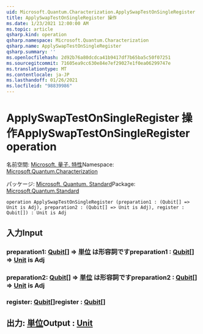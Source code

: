 ```yaml
---
uid: Microsoft.Quantum.Characterization.ApplySwapTestOnSingleRegister
title: ApplySwapTestOnSingleRegister 操作
ms.date: 1/23/2021 12:00:00 AM
ms.topic: article
qsharp.kind: operation
qsharp.namespace: Microsoft.Quantum.Characterization
qsharp.name: ApplySwapTestOnSingleRegister
qsharp.summary: ''
ms.openlocfilehash: 2d92b76a80dcdca41b9417df7b65ba5c50f07251
ms.sourcegitcommit: 71605ea9cc630e84e7ef29027e1f0ea06299747e
ms.translationtype: MT
ms.contentlocale: ja-JP
ms.lasthandoff: 01/26/2021
ms.locfileid: "98839986"
---
```

# <a name="applyswaptestonsingleregister-operation"></a><span data-ttu-id="07288-102">ApplySwapTestOnSingleRegister 操作</span><span class="sxs-lookup"><span data-stu-id="07288-102">ApplySwapTestOnSingleRegister operation</span></span>

<span data-ttu-id="07288-103">名前空間: [Microsoft. 量子. 特性](xref:Microsoft.Quantum.Characterization)</span><span class="sxs-lookup"><span data-stu-id="07288-103">Namespace: [Microsoft.Quantum.Characterization](xref:Microsoft.Quantum.Characterization)</span></span>

<span data-ttu-id="07288-104">パッケージ: [Microsoft. Quantum. Standard](https://nuget.org/packages/Microsoft.Quantum.Standard)</span><span class="sxs-lookup"><span data-stu-id="07288-104">Package: [Microsoft.Quantum.Standard](https://nuget.org/packages/Microsoft.Quantum.Standard)</span></span>




```qsharp
operation ApplySwapTestOnSingleRegister (preparation1 : (Qubit[] => Unit is Adj), preparation2 : (Qubit[] => Unit is Adj), register : Qubit[]) : Unit is Adj
```


## <a name="input"></a><span data-ttu-id="07288-105">入力</span><span class="sxs-lookup"><span data-stu-id="07288-105">Input</span></span>

### <a name="preparation1--qubit--unit--is-adj"></a><span data-ttu-id="07288-106">preparation1: [Qubit](xref:microsoft.quantum.lang-ref.qubit)[] => [単位](xref:microsoft.quantum.lang-ref.unit)  は形容詞です</span><span class="sxs-lookup"><span data-stu-id="07288-106">preparation1 : [Qubit](xref:microsoft.quantum.lang-ref.qubit)[] => [Unit](xref:microsoft.quantum.lang-ref.unit)  is Adj</span></span>




### <a name="preparation2--qubit--unit--is-adj"></a><span data-ttu-id="07288-107">preparation2: [Qubit](xref:microsoft.quantum.lang-ref.qubit)[] => [単位](xref:microsoft.quantum.lang-ref.unit)  は形容詞です</span><span class="sxs-lookup"><span data-stu-id="07288-107">preparation2 : [Qubit](xref:microsoft.quantum.lang-ref.qubit)[] => [Unit](xref:microsoft.quantum.lang-ref.unit)  is Adj</span></span>




### <a name="register--qubit"></a><span data-ttu-id="07288-108">register: [Qubit](xref:microsoft.quantum.lang-ref.qubit)[]</span><span class="sxs-lookup"><span data-stu-id="07288-108">register : [Qubit](xref:microsoft.quantum.lang-ref.qubit)[]</span></span>





## <a name="output--unit"></a><span data-ttu-id="07288-109">出力: [単位](xref:microsoft.quantum.lang-ref.unit)</span><span class="sxs-lookup"><span data-stu-id="07288-109">Output : [Unit](xref:microsoft.quantum.lang-ref.unit)</span></span>

